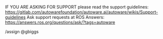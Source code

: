 <!--
FOR SUPPORT REQUESTS, please ask at ROS Answers: https://answers.ros.org/questions/ask/?tags=autoware, make sure to use the "autoware" tag.
For general discussion, please use the Autoware Discourse category: https://discourse.ros.org/c/autoware
Not sure if this is the right repository? Open an issue on https://gitlab.com/autowarefoundation/autoware.ai/autoware
For CONFIRMED bug reports, please use the bug report issue template.
For feature requests, please use the feature request issue template.
Be as detailed about your issue as possible.
-->

IF YOU ARE ASKING FOR SUPPORT please read the support guidelines: https://gitlab.com/autowarefoundation/autoware.ai/autoware/wikis/Support-guidelines
Ask support requests at ROS Answers: https://answers.ros.org/questions/ask/?tags=autoware 

/assign @gbiggs
